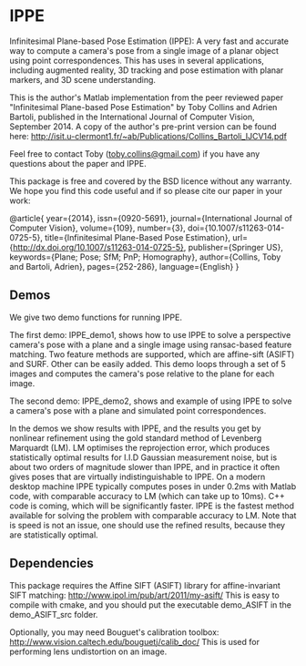 # IPPE
Infinitesimal Plane-based Pose Estimation (IPPE): A very fast and accurate way to compute a camera's pose from a single image of a planar object using point correspondences. This has uses in several applications, including augmented reality, 3D tracking and pose estimation with planar markers, and 3D scene understanding.

This is the author's Matlab implementation from the peer reviewed paper "Infinitesimal Plane-based Pose Estimation" by Toby Collins and Adrien Bartoli, published in the International Journal of Computer Vision, September 2014. A copy of the author's pre-print version can be found here: http://isit.u-clermont1.fr/~ab/Publications/Collins_Bartoli_IJCV14.pdf

 Feel free to contact Toby (toby.collins@gmail.com) if you have any
 questions about the paper and IPPE.

 This package is free and covered by the BSD licence without any warranty. We hope you find this code useful and if so please cite our paper in your work:

@article{
year={2014},
issn={0920-5691},
journal={International Journal of Computer Vision},
volume={109},
number={3},
doi={10.1007/s11263-014-0725-5},
title={Infinitesimal Plane-Based Pose Estimation},
url={http://dx.doi.org/10.1007/s11263-014-0725-5},
publisher={Springer US},
keywords={Plane; Pose; SfM; PnP; Homography},
author={Collins, Toby and Bartoli, Adrien},
pages={252-286},
language={English}
}

## Demos
We give two demo functions for running IPPE.

The first demo: IPPE_demo1, shows how to use IPPE to solve a perspective camera's pose with a plane and a single image using ransac-based feature matching. Two feature methods are supported, which are affine-sift (ASIFT) and SURF. Other can be easily added. This demo loops through a set of 5 images and computes the camera's pose relative to the plane for each image.

The second demo: IPPE_demo2, shows and example of using IPPE to solve a camera's pose with a plane and simulated point correspondences.

 In the demos we show results with IPPE, and the results you get by nonlinear refinement using the gold standard method of Levenberg Marquardt (LM). LM optimises the reprojection error, which produces statistically optimal results for I.I.D Gaussian measurement noise, but is about two orders of magnitude slower than IPPE, and in practice it often gives poses that are virtually indistinguishable to IPPE. On a modern desktop machine IPPE typically computes poses in under 0.2ms with Matlab code, with comparable accuracy to LM (which can take up to 10ms). C++ code is coming, which will be significantly faster. IPPE is the fastest method available for solving the problem with comparable accuracy to LM. Note that is speed is not an issue, one should use the refined results, because they are statistically optimal. 
 
## Dependencies
This package requires the Affine SIFT (ASIFT) library for affine-invariant SIFT matching: http://www.ipol.im/pub/art/2011/my-asift/ This is easy to compile with cmake, and you should put the executable demo_ASIFT in the demo_ASIFT_src folder.

Optionally, you may need Bouguet's calibration toolbox:  http://www.vision.caltech.edu/bouguetj/calib_doc/ This is used for performing lens undistortion on an image.

